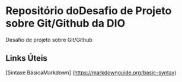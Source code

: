 # Repositório doDesafio de Projeto sobre Git/Github da DIO
Desafio de projeto sobre Git/Github

## Links Úteis 
[Sintaxe BásicaMarkdown] (https://markdownguide.org/basic-syntax)

